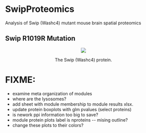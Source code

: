 # SwipProteomics

Analysis of Swip (Washc4) mutant mouse brain spatial proteomics

## Swip R1019R Mutation

<p align="center">
  <img src="./models/Swip.gif" />
</p>
<p align="center">The Swip (Washc4) protein.<p align="center">

# FIXME:
* examine meta organization of modules
* where are the lysosomes?
* add sheet with module membership to module results xlsx.
* update protein boxplots with glm pvalues (select proteins)
* is nework ppi information too big to save?
* module protein plots label is nproteins -- mising outline?
* change these plots to their colors?
